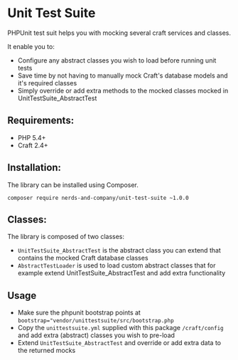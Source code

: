 # Unit Test Suite
PHPUnit test suit helps you with mocking several craft services and classes.

It enable you to:

- Configure any abstract classes you wish to load before running unit tests
- Save time by not having to manually mock Craft's database models and it's required classes
- Simply override or add extra methods to the mocked classes mocked in UnitTestSuite_AbstractTest

## Requirements:
- PHP 5.4+
- Craft 2.4+

## Installation:
The library can be installed using Composer.
```   
composer require nerds-and-company/unit-test-suite ~1.0.0
```

## Classes:
The library is composed of two classes:

- `UnitTestSuite_AbstractTest` is the abstract class you can extend that contains the mocked Craft database classes
- `AbstractTestLoader` is used to load custom abstract classes that for example extend UnitTestSuite_AbstractTest and add extra functionality

## Usage

- Make sure the phpunit bootstrap points at `bootstrap="vendor/unittestsuite/src/bootstrap.php`
- Copy the `unittestsuite.yml` supplied with this package `/craft/config` and add extra (abstract) classes you wish to pre-load
- Extend `UnitTestSuite_AbstractTest` and override or add extra data to the returned mocks